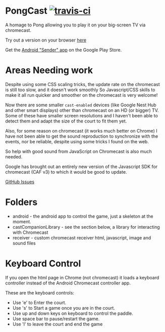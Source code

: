PongCast [![travis-ci](https://travis-ci.org/andrewdavidmackenzie/pongcast.png?branch=master)](https://travis-ci.org/andrewdavidmackenzie/pongcast)
=

A homage to Pong allowing you to play it on your big-screen TV via chromecast.

Try out a version on your browser [here](http://andrewdavidmackenzie.github.io/pongcast/index.html)

Get the [Android "Sender" app](https://play.google.com/store/apps/details?id=net.mackenzie.pongcast) 
on the Google Play Store. 

Areas Needing work
=
Despite using some CSS scaling tricks, the update rate on the chromecast is still too slow, and it doesn't work smoothly
So Javascript/CSS skills to make it all run quicker and smoother on the chromecast is very welcome!

Now there are some smaller `cast-enabled` devices (like Google Nest Hub and other smart displays) other 
than chromecast on an HD (or bigger) TV. Some of these have smaller screen resolutions and I haven't been able
to detect them and adapt the size of the court to fit them yet.

Also, for some reason on chromecast (it works much better on Chrome) I have not been able to get the 
sound reproduction to synchronize with the events, nor be reliable, despite using some tricks I found on the web.

So help with good sound from JavaScript on Chromecast is also much needed.

Google has brought out an entirely new version of the Javascript SDK for chromecast (CAF v3) to which it
would be good to update.

[GitHub Issues](https://github.com/andrewdavidmackenzie/pongcast/issues)

Folders
=
* android - the android app to control the game, just a skeleton at the moment.
* castCompanionLibrary - see the section below, a library for interacting with Chromecast
* receiver - custom chromecast receiver html, javascript, image and sound files

Keyboard Control
=
If you open the html page in Chrome (not chromecast) it loads a keyboard controller 
instead of the Android Chromecast controller app.

These are the keyboard controls:
* Use 'e' to Enter the court.
* Use 's' to Start a game once you are in the court.
* Use up and down keys on keyboard to control the paddle.
* Use space bar to pause/restart the game.
* Use 'l' to leave the court and end the game